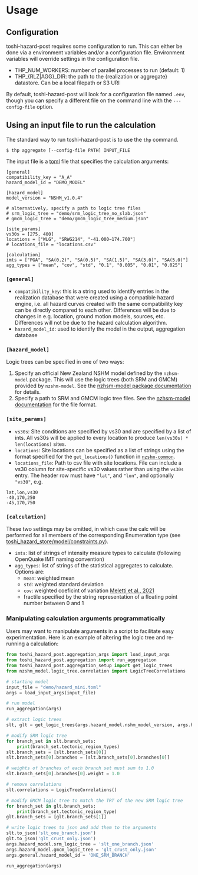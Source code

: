 # Usage

## Configuration

toshi-hazard-post requires some configuration to run. This can either be done via a environment variables and/or a configuration file. Environment variables will override settings in the configuration file.

- THP_NUM_WORKERS: number of parallel processes to run (default: 1)
- THP_{RLZ|AGG}_DIR: the path to the {realization or aggregate} datastore. Can be a local filepath or S3 URI

By default, toshi-hazard-post will look for a configuration file named `.env`, though you can specify a different file on the command line with the `---config-file` option.

## Using an input file to run the calculation

The standard way to run toshi-hazard-post is to use the `thp` command.

```console
$ thp aggregate [--config-file PATH] INPUT_FILE
```

The input file is a [toml](https://toml.io/en/) file that specifies the calculation arguments:

```
[general]
compatibility_key = "A_A"
hazard_model_id = "DEMO_MODEL"

[hazard_model]
model_version = "NSHM_v1.0.4"

# alternatively, specify a path to logic tree files
# srm_logic_tree = "demo/srm_logic_tree_no_slab.json"
# gmcm_logic_tree = "demo/gmcm_logic_tree_medium.json"

[site_params]
vs30s = [275, 400]
locations = ["WLG", "SRWG214", "-41.000~174.700"]
# locations_file = "locations.csv"

[calculation]
imts = ["PGA", "SA(0.2)", "SA(0.5)", "SA(1.5)", "SA(3.0)", "SA(5.0)"]
agg_types = ["mean", "cov", "std", "0.1", "0.005", "0.01", "0.025"]
```

### `[general]`
- `compatibility_key`: this is a string used to identify entries in the realization database that were created using a compatible hazard engine, i.e. all hazard curves created with the same compatibility key can be directly compared to each other. Differences will be due to changes in e.g. location, ground motion models, sources, etc. Differences will not be due to the hazard calculation algorithm. 
- `hazard_model_id`: used to identify the model in the output, aggregation database

### `[hazard_model]`
Logic trees can be specified in one of two ways:

1. Specify an official New Zealand NSHM model defined by the `nzhsm-model` package. This will use the logic trees (both SRM and GMCM) provided by `nzshm-model`. See the [nzhsm-model package documentation](https://gns-science.github.io/nzshm-model/usage/) for details.
2. Specify a path to SRM and GMCM logic tree files. See the [nzhsm-model documentation](https://gns-science.github.io/nzshm-model/file-format/) for the file format.

### `[site_params]`
- `vs30s`: Site conditions are specified by vs30 and are specified by a list of ints. All vs30s will be applied to every location to produce `len(vs30s) * len(locations)` sites.
- `locations`: Site locations can be specified as a list of strings using the format specified for the `get_locations()` function in [`nzshm-common`](https://gns-science.github.io/nzshm-common-py).
- `locations_file`: Path to csv file with site locations. File can include a vs30 column for site-specific vs30 values rather than using the `vs30s` entry. The header row must have `"lat"`, and `"lon"`, and optionally `"vs30"`, e.g.
```
lat,lon,vs30
-40,170,250
-45,170,750
```

### `[calculation]`
These two settings may be omitted, in which case the calc will be performed for all members of the corresponding Enumeration type (see [toshi_hazard_store/model/constraints.py](https://github.com/GNS-Science/toshi-hazard-store/blob/edc80e444168ae7499d0d1c6636edbc91344ef84/toshi_hazard_store/model/constraints.py)).

- `imts`: list of strings of intensity measure types to calculate (following OpenQuake IMT naming convention)
- `agg_types`: list of strings of the statistical aggregates to calculate. Options are:
    - `mean`: weighted mean
    - `std`: weighted standard deviation
    - `cov`: weighted coeficint of variation [Meletti et al., 2021](https://doi.org/10.4401/ag-8579)
    - fractile specified by the string representation of a floating point number between 0 and 1

### Manipulating calculation arguments programmatically

Users may want to manipulate arguments in a script to facilitate easy experimentation. Here is an example of altering the logic tree and re-running a calculation:
```py
from toshi_hazard_post.aggregation_args import load_input_args
from toshi_hazard_post.aggregation import run_aggregation
from toshi_hazard_post.aggregation_setup import get_logic_trees
from nzshm_model.logic_tree.correlation import LogicTreeCorrelations

# starting model
input_file = "demo/hazard_mini.toml"
args = load_input_args(input_file)

# run model
run_aggregation(args)

# extract logic trees
slt, glt = get_logic_trees(args.hazard_model.nshm_model_version, args.hazard_model.srm_logic_tree, args.hazard_model.gmcm_logic_tree)

# modify SRM logic tree
for branch_set in slt.branch_sets:
    print(branch_set.tectonic_region_types)
slt.branch_sets = [slt.branch_sets[0]]
slt.branch_sets[0].branches = [slt.branch_sets[0].branches[0]]

# weights of branches of each branch set must sum to 1.0
slt.branch_sets[0].branches[0].weight = 1.0

# remove correlations
slt.correlations = LogicTreeCorrelations()

# modify GMCM logic tree to match the TRT of the new SRM logic tree
for branch_set in glt.branch_sets:
    print(branch_set.tectonic_region_type)
glt.branch_sets = [glt.branch_sets[1]]

# write logic trees to json and add them to the arguments
slt.to_json('slt_one_branch.json')
glt.to_json('glt_crust_only.json')
args.hazard_model.srm_logic_tree = 'slt_one_branch.json'
args.hazard_model.gmcm_logic_tree = 'glt_crust_only.json'
args.general.hazard_model_id = 'ONE_SRM_BRANCH'

run_aggregation(args)
```
